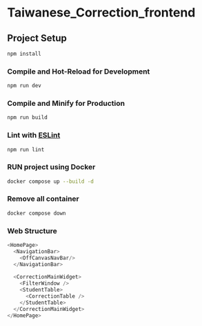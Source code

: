 # Taiwanese_Correction_frontend

## Project Setup

```sh
npm install
```

### Compile and Hot-Reload for Development

```sh
npm run dev
```

### Compile and Minify for Production

```sh
npm run build
```

### Lint with [ESLint](https://eslint.org/)

```sh
npm run lint
```

### RUN project using Docker
```sh
docker compose up --build -d
```

### Remove all container
```sh
docker compose down
```

### Web Structure

```js
<HomePage>
  <NavigationBar>
    <OffCanvasNavBar/>
  </NavigationBar>
  
  <CorrectionMainWidget>
    <FilterWindow />
    <StudentTable>
      <CorrectionTable />
    </StudentTable>
  </CorrectionMainWidget>
</HomePage>
```
